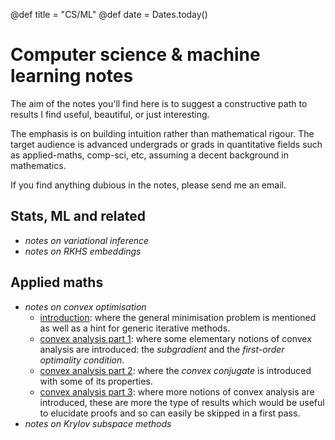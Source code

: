 @def title = "CS/ML"
@def date = Dates.today()

# Computer science & machine learning notes

The aim of the notes you'll find here is to suggest a constructive path to results I find useful, beautiful, or just interesting.

The emphasis is on building intuition rather than mathematical rigour.
The target audience is advanced undergrads or grads in quantitative fields such as applied-maths, comp-sci, etc, assuming a decent background in mathematics.

If you find anything dubious in the notes, please send me an email.

## Stats, ML and related

* *notes on variational inference*
* *notes on RKHS embeddings*

## Applied maths

* *notes on convex optimisation*    
    * [introduction](/pub/csml/cvx_opti/intro.html): where the general minimisation problem is mentioned as well as a hint for generic iterative methods. <!-- ✅ 12/9/18 -->
    * [convex analysis part 1](/pub/csml/cvx_opti/ca_1.html): where some elementary notions of convex analysis are introduced: the *subgradient* and the *first-order optimality condition*. <!-- ✅ 12/9/18 -->
    * [convex analysis part 2](/pub/csml/cvx_opti/ca_2.html): where the *convex conjugate* is introduced with some of its properties.
    * [convex analysis part 3](/pub/csml/cvx_opti/ca_3.html): where more notions of convex analysis are introduced, these are more the type of results which would be useful to elucidate proofs and so can easily be skipped in a first pass.
* *notes on Krylov subspace methods*
